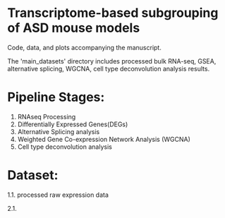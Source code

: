 # Transcriptome-based subgrouping of ASD mouse models

Code, data, and plots accompanying the manuscript.

The 'main_datasets' directory includes processed bulk RNA-seq, GSEA, alternative splicing, WGCNA, cell type deconvolution analysis results.


# Pipeline Stages:
1. RNAseq Processing
2. Differentially Expressed Genes(DEGs)
3. Alternative Splicing analysis
4. Weighted Gene Co-expression Network Analysis (WGCNA)
5. Cell type deconvolution analysis

# Dataset:
1.1. processed raw expression data

2.1. 



